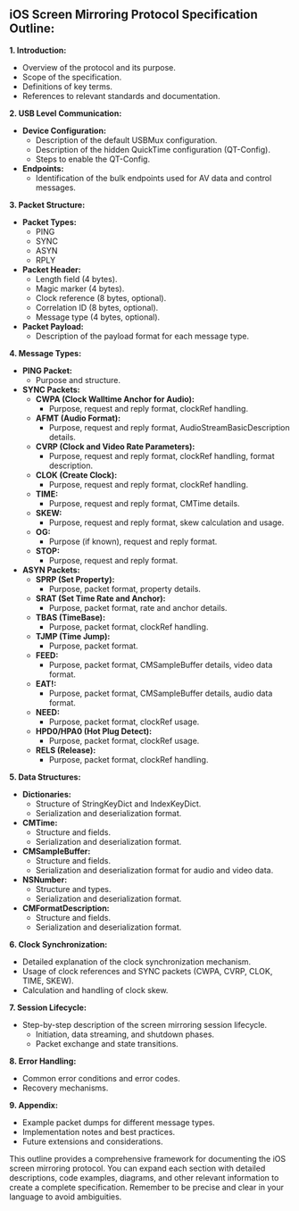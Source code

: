 ## iOS Screen Mirroring Protocol Specification Outline:

**1. Introduction:**

* Overview of the protocol and its purpose.
* Scope of the specification.
* Definitions of key terms.
* References to relevant standards and documentation.

**2. USB Level Communication:**

* **Device Configuration:**
    * Description of the default USBMux configuration.
    * Description of the hidden QuickTime configuration (QT-Config).
    * Steps to enable the QT-Config.
* **Endpoints:**
    * Identification of the bulk endpoints used for AV data and control messages.

**3. Packet Structure:**

* **Packet Types:**
    * PING
    * SYNC
    * ASYN
    * RPLY
* **Packet Header:**
    * Length field (4 bytes).
    * Magic marker (4 bytes).
    * Clock reference (8 bytes, optional).
    * Correlation ID (8 bytes, optional).
    * Message type (4 bytes, optional).
* **Packet Payload:**
    * Description of the payload format for each message type.

**4. Message Types:**

* **PING Packet:**
    * Purpose and structure.
* **SYNC Packets:**
    * **CWPA (Clock Walltime Anchor for Audio):**
        * Purpose, request and reply format, clockRef handling.
    * **AFMT (Audio Format):**
        * Purpose, request and reply format, AudioStreamBasicDescription details.
    * **CVRP (Clock and Video Rate Parameters):**
        * Purpose, request and reply format, clockRef handling, format description.
    * **CLOK (Create Clock):**
        * Purpose, request and reply format, clockRef handling.
    * **TIME:**
        * Purpose, request and reply format, CMTime details.
    * **SKEW:**
        * Purpose, request and reply format, skew calculation and usage.
    * **OG:**
        * Purpose (if known), request and reply format.
    * **STOP:**
        * Purpose, request and reply format.
* **ASYN Packets:**
    * **SPRP (Set Property):**
        * Purpose, packet format, property details.
    * **SRAT (Set Time Rate and Anchor):**
        * Purpose, packet format, rate and anchor details.
    * **TBAS (TimeBase):**
        * Purpose, packet format, clockRef handling.
    * **TJMP (Time Jump):**
        * Purpose, packet format.
    * **FEED:**
        * Purpose, packet format, CMSampleBuffer details, video data format.
    * **EAT!:**
        * Purpose, packet format, CMSampleBuffer details, audio data format.
    * **NEED:**
        * Purpose, packet format, clockRef usage.
    * **HPD0/HPA0 (Hot Plug Detect):**
        * Purpose, packet format, clockRef usage.
    * **RELS (Release):**
        * Purpose, packet format, clockRef handling.

**5. Data Structures:**

* **Dictionaries:**
    * Structure of StringKeyDict and IndexKeyDict.
    * Serialization and deserialization format.
* **CMTime:**
    * Structure and fields.
    * Serialization and deserialization format.
* **CMSampleBuffer:**
    * Structure and fields.
    * Serialization and deserialization format for audio and video data.
* **NSNumber:**
    * Structure and types.
    * Serialization and deserialization format.
* **CMFormatDescription:**
    * Structure and fields.
    * Serialization and deserialization format.

**6. Clock Synchronization:**

* Detailed explanation of the clock synchronization mechanism.
* Usage of clock references and SYNC packets (CWPA, CVRP, CLOK, TIME, SKEW).
* Calculation and handling of clock skew.

**7. Session Lifecycle:**

* Step-by-step description of the screen mirroring session lifecycle.
    * Initiation, data streaming, and shutdown phases.
    * Packet exchange and state transitions.

**8. Error Handling:**

* Common error conditions and error codes.
* Recovery mechanisms.

**9. Appendix:**

* Example packet dumps for different message types.
* Implementation notes and best practices.
* Future extensions and considerations. 


This outline provides a comprehensive framework for documenting the iOS screen mirroring protocol. 
You can expand each section with detailed descriptions, code examples, diagrams, and other relevant information to create a complete specification. 
Remember to be precise and clear in your language to avoid ambiguities.
